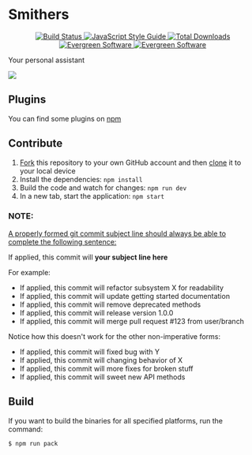 # Smithers

<p align="center">
    <a target="_blank" href="https://travis-ci.org/SmithersAssistant/smithers">
        <img src="https://img.shields.io/travis/SmithersAssistant/smithers/develop.svg" title="Build Status" alt="Build Status"/>
    </a>
    <a target="_blank" href="http://standardjs.com/">
        <img src="https://img.shields.io/badge/code%20style-standard-brightgreen.svg" title="JavaScript Style Guide" alt="JavaScript Style Guide"/>
    </a>
    <a target="_blank" href="https://github.com/SmithersAssistant/smithers/releases">
        <img src="https://img.shields.io/github/downloads/SmithersAssistant/smithers/total.svg" title="Total Downloads" alt="Total Downloads"/>
    </a>
    <a target="_blank" href="http://eisenbergeffect.bluespire.com/evergreen-browsers/">
        <img src="https://img.shields.io/badge/updates-evergreen-brightgreen.svg" title="Evergreen Software" alt="Evergreen Software"/>
    </a>
    <a target="_blank" href="https://www.paypal.me/RobinMalfait">
        <img src="https://img.shields.io/badge/PayPal-Donate-blue.svg" title="Evergreen Software" alt="Evergreen Software"/>
    </a>
</p>

Your personal assistant

![](https://d.pr/i/12xU1+)

## Plugins

You can find some plugins on [npm](https://www.npmjs.com/search?q=smithers+assistant)

## Contribute

1. [Fork](https://help.github.com/articles/fork-a-repo/) this repository to your own GitHub account and then [clone](https://help.github.com/articles/cloning-a-repository/) it to your local device
2. Install the dependencies: `npm install`
3. Build the code and watch for changes: `npm run dev`
4. In a new tab, start the application: `npm start`

### NOTE:

[A properly formed git commit subject line should always be able to complete the following sentence:](http://chris.beams.io/posts/git-commit/)

If applied, this commit will **your subject line here**

For example:

* If applied, this commit will refactor subsystem X for readability
* If applied, this commit will update getting started documentation
* If applied, this commit will remove deprecated methods
* If applied, this commit will release version 1.0.0
* If applied, this commit will merge pull request #123 from user/branch

Notice how this doesn't work for the other non-imperative forms:

* If applied, this commit will fixed bug with Y
* If applied, this commit will changing behavior of X
* If applied, this commit will more fixes for broken stuff
* If applied, this commit will sweet new API methods

## Build

If you want to build the binaries for all specified platforms, run the command:

```bash
$ npm run pack
```
